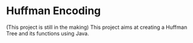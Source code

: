 # Huffman Encoding
(This project is still in the making)
This project aims at creating a Huffman Tree and its functions using Java.
